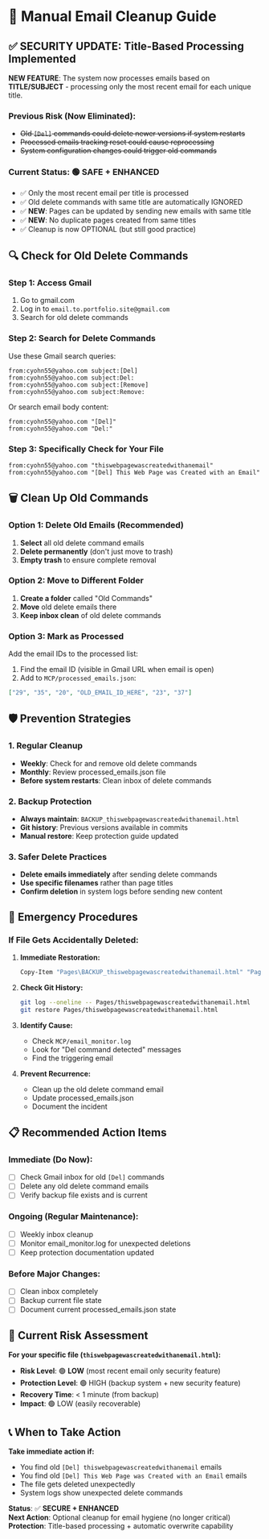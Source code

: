 # 🧹 Manual Email Cleanup Guide

## ✅ **SECURITY UPDATE: Title-Based Processing Implemented**

**NEW FEATURE**: The system now processes emails based on **TITLE/SUBJECT** - processing only the most recent email for each unique title.

### **Previous Risk** (Now Eliminated):
- ~~Old `[Del]` commands could delete newer versions if system restarts~~
- ~~Processed emails tracking reset could cause reprocessing~~
- ~~System configuration changes could trigger old commands~~

### **Current Status**: 🟢 **SAFE + ENHANCED**
- ✅ Only the most recent email per title is processed
- ✅ Old delete commands with same title are automatically IGNORED
- ✅ **NEW**: Pages can be updated by sending new emails with same title
- ✅ **NEW**: No duplicate pages created from same titles
- ✅ Cleanup is now OPTIONAL (but still good practice)

## 🔍 **Check for Old Delete Commands**

### **Step 1: Access Gmail**
1. Go to gmail.com
2. Log in to `email.to.portfolio.site@gmail.com`
3. Search for old delete commands

### **Step 2: Search for Delete Commands**
Use these Gmail search queries:

```
from:cyohn55@yahoo.com subject:[Del]
from:cyohn55@yahoo.com subject:Del:
from:cyohn55@yahoo.com subject:[Remove]
from:cyohn55@yahoo.com subject:Remove:
```

Or search email body content:
```
from:cyohn55@yahoo.com "[Del]"
from:cyohn55@yahoo.com "Del:"
```

### **Step 3: Specifically Check for Your File**
```
from:cyohn55@yahoo.com "thiswebpagewascreatedwithanemail"
from:cyohn55@yahoo.com "[Del] This Web Page was Created with an Email"
```

## 🗑️ **Clean Up Old Commands**

### **Option 1: Delete Old Emails (Recommended)**
1. **Select** all old delete command emails
2. **Delete permanently** (don't just move to trash)
3. **Empty trash** to ensure complete removal

### **Option 2: Move to Different Folder**
1. **Create a folder** called "Old Commands"
2. **Move** old delete emails there
3. **Keep inbox clean** of old delete commands

### **Option 3: Mark as Processed**
Add the email IDs to the processed list:

1. Find the email ID (visible in Gmail URL when email is open)
2. Add to `MCP/processed_emails.json`:
```json
["29", "35", "20", "OLD_EMAIL_ID_HERE", "23", "37"]
```

## 🛡️ **Prevention Strategies**

### **1. Regular Cleanup**
- **Weekly**: Check for and remove old delete commands
- **Monthly**: Review processed_emails.json file
- **Before system restarts**: Clean inbox of delete commands

### **2. Backup Protection**
- **Always maintain**: `BACKUP_thiswebpagewascreatedwithanemail.html`
- **Git history**: Previous versions available in commits
- **Manual restore**: Keep protection guide updated

### **3. Safer Delete Practices**
- **Delete emails immediately** after sending delete commands
- **Use specific filenames** rather than page titles
- **Confirm deletion** in system logs before sending new content

## 🚨 **Emergency Procedures**

### **If File Gets Accidentally Deleted:**

1. **Immediate Restoration:**
   ```bash
   Copy-Item "Pages\BACKUP_thiswebpagewascreatedwithanemail.html" "Pages\thiswebpagewascreatedwithanemail.html"
   ```

2. **Check Git History:**
   ```bash
   git log --oneline -- Pages/thiswebpagewascreatedwithanemail.html
   git restore Pages/thiswebpagewascreatedwithanemail.html
   ```

3. **Identify Cause:**
   - Check `MCP/email_monitor.log`
   - Look for "Del command detected" messages
   - Find the triggering email

4. **Prevent Recurrence:**
   - Clean up the old delete command email
   - Update processed_emails.json
   - Document the incident

## 📋 **Recommended Action Items**

### **Immediate (Do Now):**
- [ ] Check Gmail inbox for old `[Del]` commands
- [ ] Delete any old delete command emails
- [ ] Verify backup file exists and is current

### **Ongoing (Regular Maintenance):**
- [ ] Weekly inbox cleanup
- [ ] Monitor email_monitor.log for unexpected deletions
- [ ] Keep protection documentation updated

### **Before Major Changes:**
- [ ] Clean inbox completely
- [ ] Backup current file state
- [ ] Document current processed_emails.json state

## 🎯 **Current Risk Assessment**

**For your specific file (`thiswebpagewascreatedwithanemail.html`):**
- **Risk Level**: 🟢 **LOW** (most recent email only security feature)
- **Protection Level**: 🟢 HIGH (backup system + new security feature)
- **Recovery Time**: < 1 minute (from backup)
- **Impact**: 🟢 LOW (easily recoverable)

## 📞 **When to Take Action**

**Take immediate action if:**
- You find old `[Del] thiswebpagewascreatedwithanemail` emails
- You find old `[Del] This Web Page was Created with an Email` emails
- The file gets deleted unexpectedly
- System logs show unexpected delete commands

**Status**: ✅ **SECURE + ENHANCED**  
**Next Action**: Optional cleanup for email hygiene (no longer critical)  
**Protection**: Title-based processing + automatic overwrite capability 